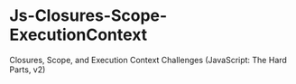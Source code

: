 # Js-Closures-Scope-ExecutionContext
Closures, Scope, and Execution Context Challenges (JavaScript: The Hard Parts, v2)

